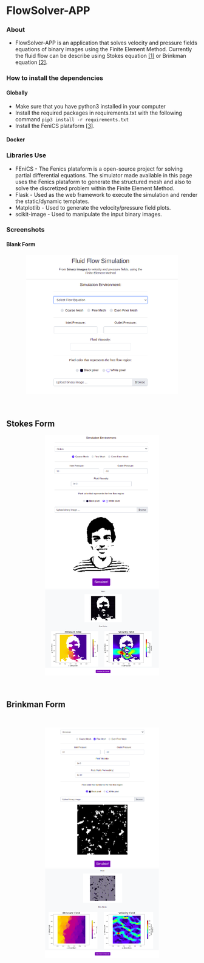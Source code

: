 # FlowSolver-APP
### About
* FlowSolver-APP is an application that solves velocity and pressure fields equations of binary images using the Finite Element Method.
Currently the fluid flow can be describe using Stokes equation <a target="_blank" href="https://en.wikipedia.org/wiki/Stokes_flow">[1]</a> or Brinkman equation <a target="_blank" href="https://en.wikipedia.org/wiki/Darcy%27s_law#Brinkman_form_of_Darcy's_law">[2]</a>.

### How to install the dependencies
#### Globally
* Make sure that you have python3 installed in your computer
* Install the required packages in requirements.txt with the following command `pip3 install -r requirements.txt`
* Install the FeniCS plataform <a target="_blank" href="https://fenicsproject.org/download/">[3]</a>.

#### Docker

### Libraries Use
* FEniCS - The Fenics plataform is a open-source project for solving partial differential equations. The simulator made available in this page uses the Fenics plataform to generate the structured mesh and also to solve the discretized problem within the Finite
Element Method.
* Flask - Used as the web framework to execute the simulation and render the static/dynamic templates.
* Matplotlib - Used to generate the velocity/pressure field plots.
* scikit-image - Used to manipulate the input binary images.

### Screenshots
#### Blank Form

<p align="center">
    <img src="screenshots/blankForm.png" width="400" />
</p>
<br />

## Stokes Form

<p align="center">
  <img src="screenshots/stokesForm.png" width="300"/>
  <img src="screenshots/stokesResults.png" width="300"/> 
</p>
<br />

## Brinkman Form

<br />
<p align="center">
  <img src="screenshots/brinkmanForm.png" width="300"/>
  <img src="screenshots/brinkmanResults.png" width="300"/> 
</p>
